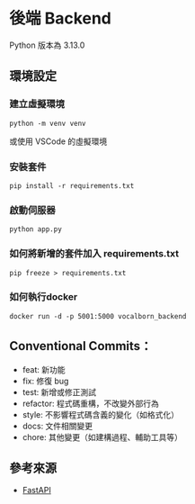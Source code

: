# 後端 Backend
Python 版本為 3.13.0
## 環境設定
### 建立虛擬環境
```
python -m venv venv
```
或使用 VSCode 的虛擬環境
### 安裝套件
```
pip install -r requirements.txt
```
### 啟動伺服器
```
python app.py
```
### 如何將新增的套件加入 requirements.txt
```
pip freeze > requirements.txt
```
### 如何執行docker
```
docker run -d -p 5001:5000 vocalborn_backend
```
## Conventional Commits：
- feat: 新功能
- fix: 修復 bug
- test: 新增或修正測試
- refactor: 程式碼重構，不改變外部行為
- style: 不影響程式碼含義的變化（如格式化）
- docs: 文件相關變更
- chore: 其他變更（如建構過程、輔助工具等）
## 參考來源
- [FastAPI](https://fastapi.tiangolo.com/)